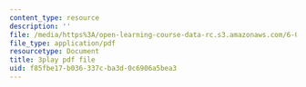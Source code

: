 ```yaml
---
content_type: resource
description: ''
file: /media/https%3A/open-learning-course-data-rc.s3.amazonaws.com/6-041-probabilistic-systems-analysis-and-applied-probability-fall-2010/f85fbe17b036337cba3d0c6906a5bea3_3eiio3Tw7UQ.pdf
file_type: application/pdf
resourcetype: Document
title: 3play pdf file
uid: f85fbe17-b036-337c-ba3d-0c6906a5bea3
---
```

